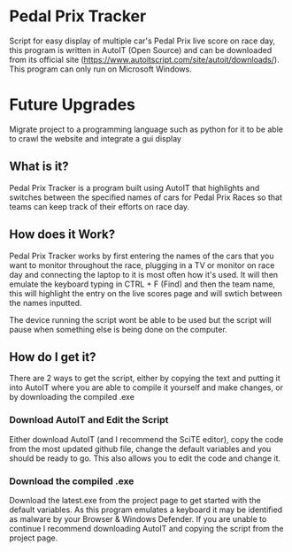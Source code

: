 # Pedal Prix Tracker
Script for easy display of multiple car's Pedal Prix live score on race day, this program is written in AutoIT (Open Source) and can be downloaded from its official site (https://www.autoitscript.com/site/autoit/downloads/). This program can only run on Microsoft Windows.


# Future Upgrades
Migrate project to a programming language such as python for it to be able to crawl the website and integrate a gui display

## What is it?
Pedal Prix Tracker is a program built using AutoIT that highlights and switches between the specified names of cars for Pedal Prix Races so that teams can keep track of their efforts on race day.

## How does it Work?
Pedal Prix Tracker works by first entering the names of the cars that you want to monitor throughout the race, plugging in a TV or monitor on race day and connecting the laptop to it is most often how it's used. It will then emulate the keyboard typing in CTRL + F (Find) and then the team name, this will highlight the entry on the live scores page and will swtich between the names inputted.

The device running the script wont be able to be used but the script will pause when something else is being done on the computer.

## How do I get it?
There are 2 ways to get the script, either by copying the text and putting it into AutoIT where you are able to compile it yourself and make changes, or by downloading the compiled .exe
### Download AutoIT and Edit the Script
Either download AutoIT (and I recommend the SciTE editor), copy the code from the most updated github file, change the default variables and you should be ready to go. This also allows you to edit the code and change it.
### Download the compiled .exe 
Download the latest.exe from the project page to get started with the default variables. As this program emulates a keyboard it may be identified as malware by your Browser & Windows Defender. If you are unable to continue I recommend downloading AutoIT and copying the script from the project page.
